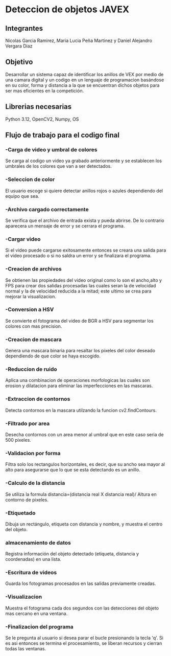 # Deteccion de objetos JAVEX
## Integrantes
Nicolas Garcia Ramirez, Maria Lucia Peña Martinez y Daniel Alejandro Vergara Diaz
## Objetivo
Desarrollar un sistema capaz de identificar los anillos de VEX por medio de una camara digital y un codigo en un lenguaje de programacion basándose en su color, forma y distancia a la que se encuentran dichos objetos para ser mas eficientes en la competición.
## Librerias necesarias
Python 3.12, OpenCV2, Numpy, OS
## Flujo de trabajo para el codigo final
### -Carga de video y umbral de colores
Se carga al codigo un video ya grabado anteriormente y se establecen los umbrales de los colores que van a ser detectados.
### -Seleccion de color
El usuario escoge si quiere detectar anillos rojos o azules dependiendo del equipo que sea.
### -Archivo cargado correctamente
Se verifica que el archivo de entrada exista y pueda abrirse. De lo contrario aparecera un mensaje de error y se cerrara el programa.
### -Cargar video
Si el video puede cargarse exitosamente entonces se creara una salida para el video procesado o si no saldra un error y se finalizara el programa.
### -Creacion de archivos
Se obtienen las propiedades del video original como lo son el ancho,alto y FPS para crear dos salidas procesadas las cuales seran la de velocidad normal y la de velocidad reducida a la mitad; este ultimo se crea para mejorar la visualizacion.
### -Conversion a HSV
Se convierte el fotograma del video de BGR a HSV para segmentar los colores con mas precision.
### -Creacion de mascara
Genera una mascara binaria para resaltar los pixeles del color deseado dependiendo de que color se haya escogido.
### -Reduccion de ruido
Aplica una combinacion de operaciones morfologicas las cuales son erosion y dilatacion para eliminar las imperfecciones en las mascaras.
### -Extraccion de contornos
Detecta contornos en la mascara utilzando la funcion cv2.findContours.
### -Filtrado por area
Desecha contornos con un area menor al umbral que en este caso seria de 500 pixeles.
### -Validacion por forma 
Filtra solo los rectangulos horizontales, es decir, que su ancho sea mayor al alto para asegurarse que lo que se esta detectando es un anillo.
### -Calculo de la distancia
Se utiliza la formula distancia=(distancia real X distancia real)/ Altura en contorno de pixeles.
### -Etiquetado 
Dibuja un rectángulo, etiqueta con distancia y nombre, y muestra el centro del objeto.
### almacenamiento de datos
Registra información del objeto detectado (etiqueta, distancia y coordenadas) en una lista.
### -Escritura de videos
Guarda los fotogramas procesados en las salidas previamente creadas.
### -Visualizacion 
Muestra el fotograma cada dos segundos con las detecciones del objeto mas cercano en una ventana.
### -Finalizacion del programa 
Se le pregunta al usuario si desea parar el bucle presionando la tecla 'q'. Si es asi entonces se termina el procesamiento, se liberan recursos y cierran todas las ventanas.
